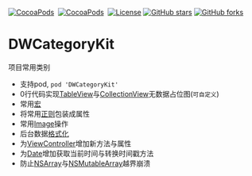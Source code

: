 [![CocoaPods](http://img.shields.io/cocoapods/v/DWCategoryKit.svg?style=flat)](http://cocoapods.org/?q=DWCategoryKit)&nbsp;
[![CocoaPods](http://img.shields.io/cocoapods/p/DWCategoryKit.svg?style=flat)](http://cocoapods.org/?q=DWCategoryKit)&nbsp;
[![License](https://img.shields.io/cocoapods/l/DWCategoryKit.svg?style=flat)](http://cocoapods.org/pods/DWCategoryKit) 
[![GitHub stars](https://img.shields.io/github/stars/coderdwang/DWCategoryKit.svg)](https://github.com/asiosldh/DWCategoryKit/stargazers)
[![GitHub forks](https://img.shields.io/github/forks/coderdwang/DWCategoryKit.svg)](https://github.com/asiosldh/DWCategoryKit/forkgazers)
# DWCategoryKit
项目常用类别

- 支持pod, ```pod 'DWCategoryKit'```
- 0行代码实现[TableView](https://github.com/CoderDwang/DWCategoryKit/blob/master/DWCategoryKit/UITableView%2BDWExtension.m)与[CollectionView](https://github.com/CoderDwang/DWCategoryKit/blob/master/DWCategoryKit/UICollectionView%2BDWExtension.m)无数据占位图(```可自定义```)
- 常用[宏](https://github.com/CoderDwang/DWCategoryKit/blob/master/DWCategoryKit/DWOUTPUT.h)
- 将常用[正则](https://github.com/CoderDwang/DWCategoryKit/blob/master/DWCategoryKit/NSString%2BDWExtension.h)包装成属性
- 常用[Image](https://github.com/CoderDwang/DWCategoryKit/blob/master/DWCategoryKit/UIImage%2BDWExtenison.h)操作
- 后台数据[格式化](https://github.com/CoderDwang/DWCategoryKit/blob/master/DWCategoryKit/NSArray%2BLog.m)
- 为[ViewController](https://github.com/CoderDwang/DWCategoryKit/blob/master/DWCategoryKit/UIViewController%2BDWExtension.h)增加新方法与属性
- 为[Date](https://github.com/CoderDwang/DWCategoryKit/blob/master/DWCategoryKit/NSDate%2BDWExtension.h)增加获取当前时间与转换时间戳方法
- 防止[NSArray](https://github.com/CoderDwang/DWCategoryKit/blob/master/DWCategoryKit/NSArray%2BDWExtension.m)与[NSMutableArray](https://github.com/CoderDwang/DWCategoryKit/blob/master/DWCategoryKit/NSMutableArray%2BDWExtension.m)越界崩溃


